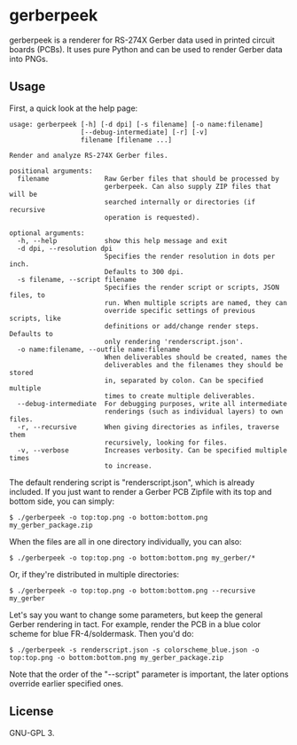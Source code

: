 # gerberpeek
gerberpeek is a renderer for RS-274X Gerber data used in printed circuit boards
(PCBs). It uses pure Python and can be used to render Gerber data into PNGs.

## Usage
First, a quick look at the help page:

```
usage: gerberpeek [-h] [-d dpi] [-s filename] [-o name:filename]
                  [--debug-intermediate] [-r] [-v]
                  filename [filename ...]

Render and analyze RS-274X Gerber files.

positional arguments:
  filename              Raw Gerber files that should be processed by
                        gerberpeek. Can also supply ZIP files that will be
                        searched internally or directories (if recursive
                        operation is requested).

optional arguments:
  -h, --help            show this help message and exit
  -d dpi, --resolution dpi
                        Specifies the render resolution in dots per inch.
                        Defaults to 300 dpi.
  -s filename, --script filename
                        Specifies the render script or scripts, JSON files, to
                        run. When multiple scripts are named, they can
                        override specific settings of previous scripts, like
                        definitions or add/change render steps. Defaults to
                        only rendering 'renderscript.json'.
  -o name:filename, --outfile name:filename
                        When deliverables should be created, names the
                        deliverables and the filenames they should be stored
                        in, separated by colon. Can be specified multiple
                        times to create multiple deliverables.
  --debug-intermediate  For debugging purposes, write all intermediate
                        renderings (such as individual layers) to own files.
  -r, --recursive       When giving directories as infiles, traverse them
                        recursively, looking for files.
  -v, --verbose         Increases verbosity. Can be specified multiple times
                        to increase.
```

The default rendering script is "renderscript.json", which is already included.
If you just want to render a Gerber PCB Zipfile with its top and bottom side,
you can simply:

```
$ ./gerberpeek -o top:top.png -o bottom:bottom.png my_gerber_package.zip
```

When the files are all in one directory individually, you can also:

```
$ ./gerberpeek -o top:top.png -o bottom:bottom.png my_gerber/*
```

Or, if they're distributed in multiple directories:

```
$ ./gerberpeek -o top:top.png -o bottom:bottom.png --recursive my_gerber
```

Let's say you want to change some parameters, but keep the general Gerber
rendering in tact. For example, render the PCB in a blue color scheme for blue
FR-4/soldermask. Then you'd do:

```
$ ./gerberpeek -s renderscript.json -s colorscheme_blue.json -o top:top.png -o bottom:bottom.png my_gerber_package.zip
```

Note that the order of the "--script" parameter is important, the later options
override earlier specified ones.

## License
GNU-GPL 3.
